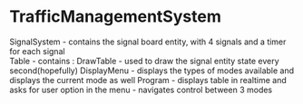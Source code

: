 # TrafficManagementSystem

SignalSystem - contains the signal board entity, with 4 signals and a timer for each signal <br />
Table - contains : DrawTable - used to draw the signal entity state every second(hopefully) 
                   DisplayMenu - displays the types of modes available and displays the current mode as well
Program - displays table in realtime and asks for user option in the menu - navigates control between 3 modes
